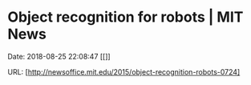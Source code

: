 # Object recognition for robots | MIT News

Date: 2018-08-25 22:08:47
[[]]

URL: [http://newsoffice.mit.edu/2015/object-recognition-robots-0724]
